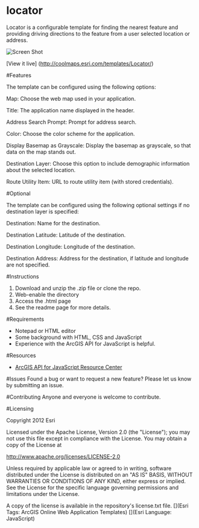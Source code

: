 locator
=======================

Locator is a configurable template for finding the nearest feature and providing driving directions to the feature from a user selected location or address.

![Screen Shot](http://coolmaps.esri.com/templates/Locator/images/thumb.png)

[View it live] (http://coolmaps.esri.com/templates/Locator/)

#Features

The template can be configured using the following options:

Map: Choose the web map used in your application.

Title: The application name displayed in the header.

Address Search Prompt: Prompt for address search.

Color: Choose the color scheme for the application.

Display Basemap as Grayscale: Display the basemap as grayscale, so that data on the map stands out.

Destination Layer: Choose this option to include demographic information about the selected location.

Route Utility Item: URL to route utility item (with stored credentials).

#Optional

The template can be configured using the following optional settings if no destination layer is specified:

Destination: Name for the destination.

Destination Latitude: Latitude of the destination.

Destination Longitude: Longitude of the destination.

Destination Address: Address for the destination, if latitude and longitude are not specified.


#Instructions

1. Download and unzip the .zip file or clone the repo. 
2. Web-enable the directory
3. Access the .html page 
4. See the readme page for more details. 


#Requirements

- Notepad or HTML editor
- Some background with HTML, CSS and JavaScript
- Experience with the ArcGIS API for JavaScript is helpful. 

#Resources

- [ArcGIS API for JavaScript Resource Center](http://help.arcgis.com/en/webapi/javascript/arcgis/index.html)

#Issues
Found a bug or want to request a new feature? Please let us know by submitting an issue. 

#Contributing
Anyone and everyone is welcome to contribute. 

#Licensing 

Copyright 2012 Esri

Licensed under the Apache License, Version 2.0 (the "License"); you may not use this file except in compliance with the License. You may obtain a copy of the License at

http://www.apache.org/licenses/LICENSE-2.0

Unless required by applicable law or agreed to in writing, software distributed under the License is distributed on an "AS IS" BASIS, WITHOUT WARRANTIES OR CONDITIONS OF ANY KIND, either express or implied. See the License for the specific language governing permissions and limitations under the License.

A copy of the license is available in the repository's license.txt file.
[](Esri Tags: ArcGIS Online Web Application Templates) 
[](Esri Language: JavaScript)
